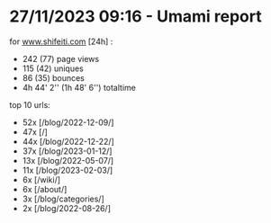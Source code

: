 # 27/11/2023 09:16 - Umami report
for www.shifeiti.com [24h] :

 - 242 (77) page views
 - 115 (42) uniques
 - 86 (35) bounces
 - 4h 44' 2'' (1h 48' 6'') totaltime


top 10 urls:
 - 52x [/blog/2022-12-09/]
 - 47x [/]
 - 44x [/blog/2022-12-22/]
 - 37x [/blog/2023-01-12/]
 - 13x [/blog/2022-05-07/]
 - 11x [/blog/2023-02-03/]
 - 6x [/wiki/]
 - 6x [/about/]
 - 3x [/blog/categories/]
 - 2x [/blog/2022-08-26/]


